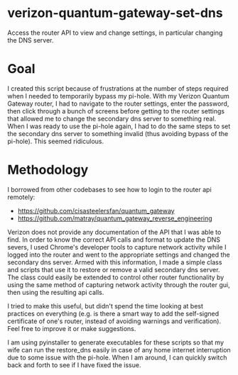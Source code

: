 # verizon-quantum-gateway-set-dns
Access the router API to view and change settings, in particular changing the DNS server.

# Goal 
I created this script because of frustrations at the number of steps required when I needed
to temporarily bypass my pi-hole.  With my Verizon Quantum Gateway router, I had to 
navigate to the router settings, enter the password, then click through a bunch of screens
before getting to the router settings that allowed me to change the secondary dns server to
something real.  When I was ready to use the pi-hole again, I had to do the same steps to
set the secondary dns server to something invalid (thus avoiding bypass of the pi-hole).
This seemed ridiculous.

# Methodology
I borrowed from other codebases to see how to login to the router api remotely:
  - https://github.com/cisasteelersfan/quantum_gateway
  - https://github.com/matray/quantum_gateway_reverse_engineering
  
Verizon does not provide any documentation of the API that I was able to find.  In order
to know the correct API calls and format to update the DNS severs, I used Chrome's 
developer tools to capture network activity while I logged into the router and went to
the appropriate settings and changed the secondary dns server.  Armed with this information,
I made a simple class and scripts that use it to restore or remove a valid secondary
dns server.  The class could easily be extended to control other router functionality by
using the same method of capturing network activity through the router gui, then using the
resulting api calls.

I tried to make this useful, but didn't spend the time looking at best practices on everything
(e.g. is there a smart way to add the self-signed certificate of one's router, instead of
avoiding warnings and verification).  Feel free to improve it or make suggestions.

I am using pyinstaller to generate executables for these scripts so that my wife can run
the restore_dns easily in case of any home internet interruption due to some issue with the
pi-hole.  When I am around, I can quickly switch back and forth to see if I have fixed the issue.
